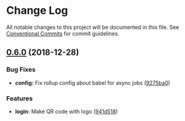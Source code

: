 # Change Log

All notable changes to this project will be documented in this file.
See [Conventional Commits](https://conventionalcommits.org) for commit guidelines.

## [0.6.0](https://github.com/hexoul/metasdk-react/compare/v0.6.0...v0.5.4) (2018-12-28)


### Bug Fixes

* **config:** Fix rollup config about babel for async jobs ([9275ba0](https://github.com/hexoul/metasdk-react/commit/9275ba0))


### Features

* **login:** Make QR code with logo ([941d518](https://github.com/hexoul/metasdk-react/commit/679ce82))